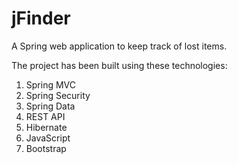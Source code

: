 # jFinder

A Spring web application to keep track of lost items.

The project has been built using these technologies:

1. Spring MVC
2. Spring Security
3. Spring Data
4. REST API
4. Hibernate
5. JavaScript
6. Bootstrap
